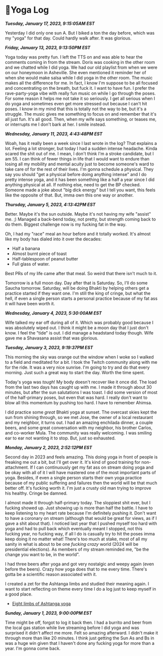 # 🧘Yoga Log

***Tuesday, January 17, 2023, 9:15:05AM EST***

Yesterday I did only one sun A. But I biked a ton the day before, which was my "yoga" for that day. Could hardly walk after. It was glorious.

***Friday, January 13, 2023, 9:13:50PM EST***

Yoga today was pretty fun. I left the TTS on and was able to hear the comments coming in from the stream. Doris was cooking in the other room and we chatted while I did yoga. We had our old playlist from when we were on our honeymoon in Asheville. She even mentioned it reminder her of when she would make salsa while I did yoga in the other room. The music makes all the difference for me. In fact, I know I'm suppose to be all focused and concentrating on the breath, but fuck it. I want to have fun. I prefer the rave-party-yoga vibe with really fun music on while I go through the poses. For some reason it helps me not take it so seriously. I get all serious when I do yoga and sometimes even get more stressed out because I can't hit poses. I know in my mind that this is totally not the way to be, but it's a struggle. The music gives me something to focus on and remember that it's all just fun. It's all good. Then, when my wife says something, or teases me, or interrupts me I don't bark at her. I smile instead.

***Wednesday, January 11, 2023, 4:43:48PM EST***

Woah, has it really been a week since I last wrote in the log? That explains a lot. Feeling a lot stronger, but today I had a sudden intense headache. Kinda scared the shit out of me. I mean, I don't think I'm a stroke candidate, but I am 55. I can think of fewer things in life that I would want to endure than losing all my mobility and mental acuity just to become someone's ward to take care of for the rest of their lives. I'm gonna schedule a physical. They say you should "get a physical before doing anything intense" and I do pretty intense yoga, and it has been something like a half a year since I did anything physical at all. If nothing else, need to get the BP checked. Someone made a joke about "big dick energy" but I tell you want, this feels like the opposite of that. But, imma own this one way or another.

***Thursday, January 5, 2023, 4:13:42PM EST***

Better. Maybe it's the sun outside. Maybe it's not having my wife "assist" me. ;) Managed a back-bend today, not pretty, but strength coming back to do them. Biggest challenge now is my fucking fat in the way.

Oh, I had my "race" meal an hour before and it totally worked. It's almost like my body has dialed into it over the decades:

* Half a banana
* Almost burnt piece of toast
* Half-tablespoon of peanut butter
* Full glass of water.

Best PRs of my life came after that meal. So weird that there isn't much to it.

Tomorrow is a full moon day. Day after that is Saturday. So, I'll do some Saucha tomorrow. Saturday, will be doing Bhakti by helping others get a practice started if they want one. I'm still the king of cringe, but what the hell, if even a single person starts a personal practice because of my fat ass it will have been worth it.

***Wednesday, January 4, 2023, 5:30:00AM EST***

Wife talked my ear off during all of it. Which was probably good because I was absolutely wiped out. I think it might be a moon day that I just don't know. I feel the "tide" is out. I did manage a headstand today though. Wife gave me a Shavasana assist that was glorious.

***Tuesday, January 3, 2023, 9:19:37PM EST***

This morning the sky was orange out the window when I woke so I walked to a field and meditated for a bit. I took the Twitch community along with me for the ride. It was a very nice sunrise. I'm going to try and do that every morning. Just such a great way to start the day. Worth the time spent.

Today's yoga was *tough*! My body doesn't recover like it once did. The load from the last two days has caught up with me. I made it through about 30 minutes, but after the sun salutations I was toast. I did some version of most of the half-primary poses, but even that was hard. I really don't want to blow all this momentum by pushing too hard. I have to remember Ahimsa.

I did practice some *great* Bhakti yoga at sunset. The overcast skies kept the sun from shining through, so we met Jose, the owner of a local restaurant and my neighbor, it turns out. I had an amazing enchilada dinner, a couple beers, and some great conversation with my neighbor, his brother Carlos, and co-worker Mula. The community was really welcoming. I was smiling ear to ear not wanting it to stop. But, just so exhausted.

***Monday, January 2, 2023, 2:52:12PM EST***

Second day in 2023 and feels amazing. This doing yoga in front of people is freaking me out a bit, but I'll get over it. It's kind of good training for non-attachment. If I can continuously get my fat ass on stream doing yoga and be okay with all of it I will have mastered one of the most important parts of yoga. Besides, if even a single person starts their own yoga practice because of my public suffering and failures then the world will be that much better off. It's fucking worth it. I'm just a crusty old man trying to improve his healthy. Cringe be damned.

I almost made it through half-primary today. The sloppiest shit ever, but I fucking showed up. Just showing up is more than half the battle. I have to keep listening to my heart rate because I'm definitely pushing it. Don't want to have a coronary on stream (although that would be great for views, as if I gave a shit about that). I noticed last year that I pushed myself too hard with yoga and had to pull back which eventually meant I stopped, not this fucking year, no fucking way, if all I do is casually try to hit the poses imma keep doing it no matter what! There's too much at stake, most of all my sanity in what is about to be one *fucking crazy* world (2024 will be presidential elections). As members of my stream reminded me, "be the change you want to be, in the world".

I had three beers after yoga and got very nostalgic and weepy again (even before the beers). Crazy how yoga does that to me every time. There's gotta be a scientific reason associated with it.

I created a zet for the Ashtanga limbs and studied their meaning again. I want to start reflecting on theme every time I do a log just to keep myself in a good place.

* [Eight limbs of Ashtanga yoga](../1911)

***Sunday, January 1, 2023, 9:00:00PM EST***

Time might be off, forgot to log it back then. I had a burrito and beer from the local gas station while live streaming before I did yoga and was surprised it didn't affect me more. Felt so amazing afterward. I didn't make it through more than like 20 minutes. I think just getting the Sun As and Bs in was a huge win given that I haven't done any fucking yoga for more than a year. I'm gonna come back.
